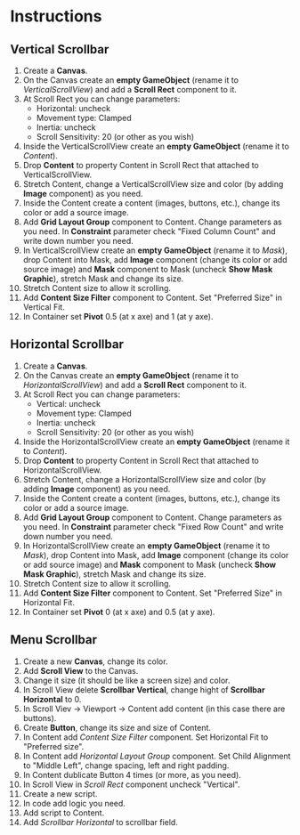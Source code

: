 # Instructions
## Vertical Scrollbar
1. Create a __Canvas__.
2. On the Canvas create an __empty GameObject__ (rename it to _VerticalScrollView_) and add a __Scroll Rect__ component to it.
3. At Scroll Rect you can change parameters:
    * Horizontal: uncheck
    * Movement type: Clamped
    * Inertia: uncheck
    * Scroll Sensitivity: 20 (or other as you wish)
4. Inside the VerticalScrollView create an __empty GameObject__ (rename it to _Content_).
5. Drop __Content__ to property Content in Scroll Rect that attached to VerticalScrollView.
6. Stretch Content, change a VerticalScrollView size and color (by adding __Image__ component) as you need.
7. Inside the Content create a content (images, buttons, etc.), change its color or add a source image.
8. Add __Grid Layout Group__ component to Content. Change parameters as you need. In __Constraint__ parameter check "Fixed Column Count" and write down number you need.
9. In VerticalScrollView create an __empty GameObject__ (rename it to _Mask_), drop Content into Mask, add __Image__ component (change its color or add source image) and __Mask__ component to Mask (uncheck __Show Mask Graphic__), stretch Mask and change its size.
10. Stretch Content size to allow it scrolling.
11. Add __Content Size Filter__ component to Content. Set "Preferred Size" in Vertical Fit.
12. In Container set __Pivot__  0.5 (at x axe) and 1 (at y axe).

## Horizontal Scrollbar
1. Create a __Canvas__.
2. On the Canvas create an __empty GameObject__ (rename it to _HorizontalScrollView_) and add a __Scroll Rect__ component to it.
3. At Scroll Rect you can change parameters:
    * Vertical: uncheck
    * Movement type: Clamped
    * Inertia: uncheck
    * Scroll Sensitivity: 20 (or other as you wish)
4. Inside the HorizontalScrollView create an __empty GameObject__ (rename it to _Content_).
5. Drop __Content__ to property Content in Scroll Rect that attached to HorizontalScrollView.
6. Stretch Content, change a HorizontalScrollView size and color (by adding __Image__ component) as you need.
7. Inside the Content create a content (images, buttons, etc.), change its color or add a source image.
8. Add __Grid Layout Group__ component to Content. Change parameters as you need. In __Constraint__ parameter check "Fixed Row Count" and write down number you need.
9. In HorizontalScrollView create an __empty GameObject__ (rename it to _Mask_), drop Content into Mask, add __Image__ component (change its color or add source image) and __Mask__ component to Mask (uncheck __Show Mask Graphic__), stretch Mask and change its size.
10. Stretch Content size to allow it scrolling.
11. Add __Content Size Filter__ component to Content. Set "Preferred Size" in Horizontal Fit.
12. In Container set __Pivot__  0 (at x axe) and 0.5 (at y axe).

## Menu Scrollbar
1. Create a new __Canvas__, change its color.
2. Add __Scroll View__ to the Canvas.
3. Change it size (it should be like a screen size) and color.
4. In Scroll View delete __Scrollbar Vertical__, change hight of __Scrollbar Horizontal__ to 0.
5. In Scroll Viev -> Viewport -> Content add content (in this case there are buttons).
6. Create __Button__, change its size and size of Content.
7. In Content add _Content Size Filter_ component. Set Horizontal Fit to "Preferred size".
8. In Content add _Horizontal Layout Group_ component. Set Child Alignment to "Middle Left", change spacing, left and right padding.
9. In Content dublicate Button 4 times (or more, as you need).
10. In Scroll View in _Scroll Rect_ component uncheck "Vertical".
11. Create a new script.
12. In code add logic you need.
13. Add script to Content.
14. Add _Scrollbar Horizontal_ to scrollbar field.